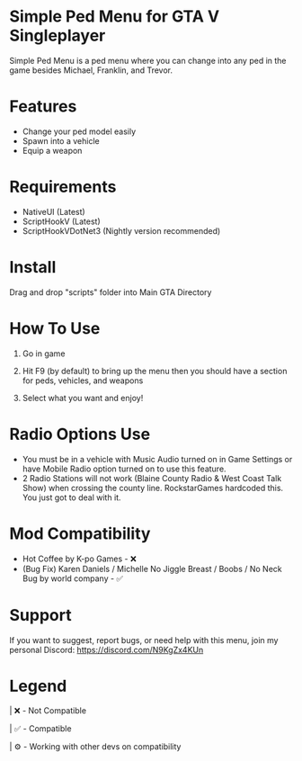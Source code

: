 # Simple Ped Menu for GTA V Singleplayer

Simple Ped Menu is a ped menu where you can change into any ped in the game besides Michael, Franklin, and Trevor.

# Features
* Change your ped model easily
* Spawn into a vehicle
* Equip a weapon

# Requirements

* NativeUI (Latest)
* ScriptHookV (Latest)
* ScriptHookVDotNet3 (Nightly version recommended)

# Install
Drag and drop "scripts" folder into Main GTA Directory

# How To Use

1) Go in game 

2) Hit F9 (by default) to bring up the menu then you should have a section for peds, vehicles, and weapons

3) Select what you want and enjoy!

# Radio Options Use

* You must be in a vehicle with Music Audio turned on in Game Settings or have Mobile Radio option turned on to use this feature.
* 2 Radio Stations will not work (Blaine County Radio & West Coast Talk Show) when crossing the county line. RockstarGames hardcoded this. You just got to deal with it.

# Mod Compatibility
* Hot Coffee by K-po Games - ❌
* (Bug Fix) Karen Daniels / Michelle No Jiggle Breast / Boobs / No Neck Bug by world company - ✅

# Support

If you want to suggest, report bugs, or need help with this menu, join my personal Discord: https://discord.com/N9KgZx4KUn 

# Legend

| ❌ - Not Compatible

| ✅ - Compatible

| ⚙️ - Working with other devs on compatibility
